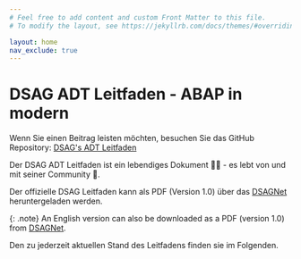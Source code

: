 ```yaml
---
# Feel free to add content and custom Front Matter to this file.
# To modify the layout, see https://jekyllrb.com/docs/themes/#overriding-theme-defaults

layout: home
nav_exclude: true
---
```


# DSAG ADT Leitfaden - ABAP in modern

Wenn Sie einen Beitrag leisten möchten, besuchen Sie das GitHub Repository:
[DSAG's ADT Leitfaden](https://github.com/1DSAG/ADT-Leitfaden)

Der DSAG ADT Leitfaden ist ein lebendiges Dokument 👨‍💻 - es lebt von und mit seiner Community 🥳.

Der offizielle DSAG Leitfaden kann als PDF (Version 1.0) über das [DSAGNet](https://dsag.de/leistungen/wissen/sap-leitfaeden/) heruntergeladen werden.

{: .note}
An English version can also be downloaded as a PDF (version 1.0) from [DSAGNet](https://dsag.de/leistungen/wissen/sap-leitfaeden/handbook-abap-development-tools/).

Den zu jederzeit aktuellen Stand des Leitfadens finden sie im Folgenden.
